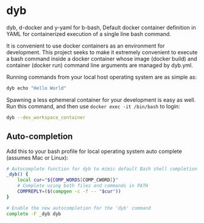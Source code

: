 # dyb

dyb, d-docker and y-yaml for b-bash, Default docker container definition in YAML for containerized execution of a single line bash command.

It is convenient to use docker containers as an environment for development. This project seeks to make it extremely convenient to execute a bash command inside a docker container whose image (docker build) and container (docker run) command line arguments are managed by dyb.yml.

Running commands from your local host operating system are as simple as:

```bash
dyb echo "Hello World"
```

Spawning a less ephemeral container for your development is easy as well. Run this command, and then use `docker exec -it /bin/bash` to login:

```bash
dyb --dev_workspace_container
```

## Auto-completion

Add this to your bash profile for local operating system auto complete (assumes Mac or Linux):

```bash
# Autocomplete function for dyb to mimic default Bash shell completion
_dyb() {
    local cur="${COMP_WORDS[COMP_CWORD]}"
    # Complete using both files and commands in PATH
    COMPREPLY=($(compgen -c -f -- "$cur"))
}

# Enable the new autocompletion for the 'dyb' command
complete -F _dyb dyb
```